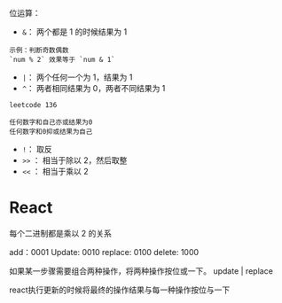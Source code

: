 位运算：

- `&`： 两个都是 1 的时候结果为 1

```
示例：判断奇数偶数
`num % 2` 效果等于 `num & 1`
```

- `|`： 两个任何一个为 1，结果为 1
- `^`： 两者相同结果为 0，两者不同结果为 1

```
leetcode 136

任何数字和自己亦或结果为0
任何数字和0抑或结果为自己
```

- `!`： 取反
- `>>` ： 相当于除以 2，然后取整
- `<<` ： 相当于乘以 2

# React

每个二进制都是乘以 2 的关系

add：0001
Update: 0010
replace: 0100
delete: 1000

如果某一步骤需要组合两种操作，将两种操作按位或一下。
update | replace


react执行更新的时候将最终的操作结果与每一种操作按位与一下
